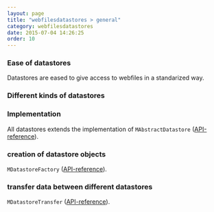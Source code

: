 ```yaml
---
layout: page
title: "webfilesdatastores > general"
category: webfilesdatastores
date: 2015-07-04 14:26:25
order: 10
---
```


### Ease of datastores
Datastores are eased to give access to webfiles in a standarized way.

### Different kinds of datastores

### Implementation
All datastores extends the implementation of `MAbstractDatastore` ([API-reference](http://sebastianmonzel.github.io/webfiles-framework-php-api/class-simpleserv.webfilesframework.core.datastore.MAbstractDatastore.html)).

### creation of datastore objects

`MDatastoreFactory` ([API-reference](http://sebastianmonzel.github.io/webfiles-framework-php-api/class-simpleserv.webfilesframework.core.datastore.MDatastoreFactory.html)).

### transfer data between different datastores

`MDatastoreTransfer` ([API-reference](http://sebastianmonzel.github.io/webfiles-framework-php-api/class-simpleserv.webfilesframework.core.datastore.MDatastoreTransfer.html)).
